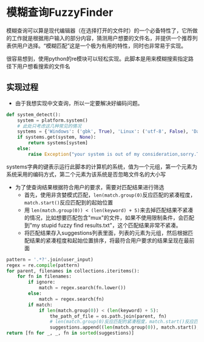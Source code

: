 # 模糊查询FuzzyFinder

模糊查询可以算是现代编辑器（在选择打开的文件时）的一个必备特性了，它所做的工作就是根据用户输入的部分内容，猜测用户想要的文件名，并提供一个推荐列表供用户选择。“模糊匹配”这是一个极为有用的特性，同时也非常易于实现。

很容易想到，使用python的re模块可以轻松实现。此脚本是用来模糊搜索指定路径下用户想看搜索的文件名

## 实现过程

* 由于我想实现中文查询，所以一定要解决好编码问题。
```python
def system_detect():
    system = platform.system()
    # 此处只考虑这几种常见的情况
    systems = {'Windows': ('gbk', True), 'Linux': ('utf-8', False), 'Darwin': ('utf-8', True)}
    if systems.get(system, None):
        return systems[system]
    else:
        raise Exception("your system is out of my consideration,sorry.The Chinese maybe display abnormally!")
```
systems字典的键表示运行此脚本的计算机的系统，值为一个元组，第一个元素为系统采用的编码方式，第二个元素为该系统是否忽略文件名的大小写

* 为了使查询结果根据符合用户的要求，需要对匹配结果进行筛选
  * 首先，使用非贪婪模式匹配，`len(match.group(0)`反应匹配的紧凑程度，`match.start()`反应匹配到的起始位置
  * 用 `len(match.group(0)) < (len(keyword) + 5)`来去掉匹配结果不紧凑的情况，比如想要匹配包含"mux"的文件，如果不使用限制条件，会匹配到"my stupid fuzzy find results.txt"，这个匹配结果非常不紧凑。
  * 将匹配结果存入suggestions列表里面，列表的元素为元组，然后根据匹配结果的紧凑程度和起始位置排序，将最符合用户要求的结果呈现在最前面
```python
pattern = '.*?'.join(user_input)
regex = re.compile(pattern)
for parent, filenames in collections.iteritems():
    for fn in filenames:
        if ignore:
            match = regex.search(fn.lower())
        else:
            match = regex.search(fn)
        if match:
            if len(match.group(0)) < (len(keyword) + 5):
                the_path_of_file = os.path.join(parent, fn)
                # len(match.group(0)反应匹配的紧凑程度，match.start()反应匹配到的起始位置
                suggestions.append((len(match.group(0)), match.start(), the_path_of_file))
return [fn for _, _, fn in sorted(suggestions)]
```